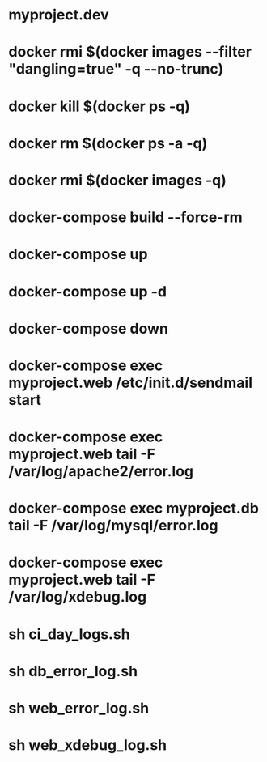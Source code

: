 # myproject.dev

# docker rmi $(docker images --filter "dangling=true" -q --no-trunc)
# docker kill $(docker ps -q)
# docker rm $(docker ps -a -q)
# docker rmi $(docker images -q)

# docker-compose build --force-rm
# docker-compose up
# docker-compose up -d
# docker-compose down
# docker-compose exec myproject.web /etc/init.d/sendmail start

# docker-compose exec myproject.web tail -F /var/log/apache2/error.log
# docker-compose exec myproject.db tail -F /var/log/mysql/error.log
# docker-compose exec myproject.web tail -F /var/log/xdebug.log


# sh ci_day_logs.sh
# sh db_error_log.sh
# sh web_error_log.sh
# sh web_xdebug_log.sh


